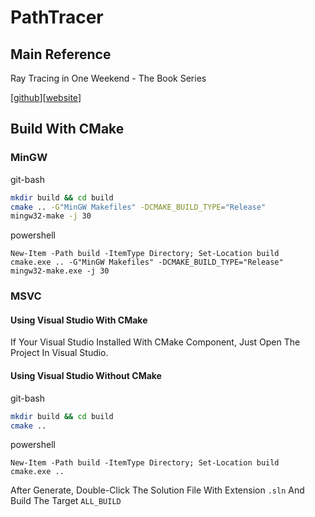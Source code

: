 # PathTracer

## Main Reference

Ray Tracing in One Weekend - The Book Series

[[github](https://github.com/RayTracing/raytracing.github.io)][[website](https://raytracing.github.io/)]

## Build With CMake

### MinGW

git-bash

```bash
mkdir build && cd build
cmake .. -G"MinGW Makefiles" -DCMAKE_BUILD_TYPE="Release"
mingw32-make -j 30
```

powershell

```shell
New-Item -Path build -ItemType Directory; Set-Location build
cmake.exe .. -G"MinGW Makefiles" -DCMAKE_BUILD_TYPE="Release"
mingw32-make.exe -j 30
```

### MSVC

#### Using Visual Studio With CMake

If Your Visual Studio Installed With CMake Component, Just Open The Project In Visual Studio.

#### Using Visual Studio Without CMake

git-bash

```bash
mkdir build && cd build
cmake ..
```

powershell

```shell
New-Item -Path build -ItemType Directory; Set-Location build
cmake.exe ..
```

After Generate, Double-Click The Solution File With Extension `.sln` And Build The Target `ALL_BUILD`
